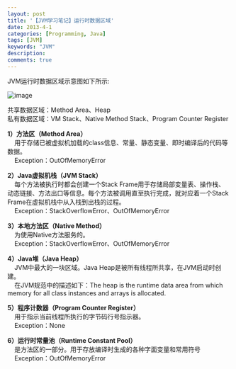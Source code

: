 ```yaml
---
layout: post
title: '【JVM学习笔记】运行时数据区域'
date: 2013-4-1
categories: [Programming, Java]
tags: [JVM]
keywords: "JVM"
description: 
comments: true
---
```

JVM运行时数据区域示意图如下所示:

![image](/images/uploads/2013/04/JVM_Runtime_Data_Area.png)

共享数据区域：Method Area、Heap    
私有数据区域：VM Stack、Native Method Stack、Program Counter Register    

**1）方法区（Method Area）**    
    用于存储已被虚拟机加载的class信息、常量、静态变量、即时编译后的代码等数据。    
    Exception：OutOfMemoryError    

**2）Java虚拟机栈（JVM Stack）**    
    每个方法被执行时都会创建一个Stack Frame用于存储局部变量表、操作栈、动态链接、方法出口等信息。每个方法被调用直至执行完成，就对应着一个Stack Frame在虚拟机栈中从入栈到出栈的过程。    
    Exception：StackOverflowError、OutOfMemoryError    

**3）本地方法区（Native Method）**    
    为使用Native方法服务的。    
    Exception：StackOverflowError、OutOfMemoryError    

**4）Java堆（Java Heap）**    
    JVM中最大的一块区域。Java Heap是被所有线程所共享，在JVM启动时创建。    
    在JVM规范中的描述如下：The heap is the runtime data area from which memory for all class instances and arrays is allocated.    

**5）程序计数器（Program Counter Register）**    
    用于指示当前线程所执行的字节码行号指示器。    
    Exception：None    

**6）运行时常量池（Runtime Constant Pool）**    
    是方法区的一部分。用于存放编译时生成的各种字面变量和常用符号    
    Exception：OutOfMemoryError    

